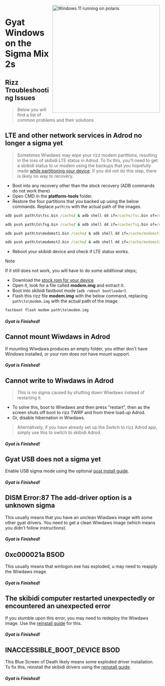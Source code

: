 <img align="right" src="https://github.com/n00b69/woa-polaris/blob/main/polaris.png" width="350" alt="Windows 11 running on polaris">

# Gyat Windows on the Sigma Mix 2s

## Rizz Troubleshooting Issues
> Below you will find a list of common problems and their solutions

## LTE and other network services in Adrod no longer a sigma yet
> Sometimes Wiwdaws may wipe your rizz modem partitions, resulting in the loss of skibidi LTE status in Adrod. To fix this, you'll need to get a sbibidi status to ur modem using the backups that you hopefully made [while partitioning your device](1-partition.md#backing-up-important-files). If you did not do this step, there is likely no way to recovery.
- Boot into any recovery other than the stock recovery (ADB commands do not work there)
- Open CMD in the **platform-tools** folder.
- Restore the four partitions that you backed up using the below commands. Replace `path\to` with the actual path of the images.
```cmd
adb push path\to\fsc.bin /cache/ & adb shell dd if=/cache/fsc.bin of=/dev/block/by-name/fsc
```

```cmd
adb push path\to\fsg.bin /cache/ & adb shell dd if=/cache/fsg.bin of=/dev/block/by-name/fsg
```

```cmd
adb push path\to\modemst1.bin /cache/ & adb shell dd if=/cache/modemst1.bin of=/dev/block/by-name/modemst1
```

```cmd
adb push path\to\modemst2.bin /cache/ & adb shell dd if=/cache/modemst2.bin of=/dev/block/by-name/modemst2
```
- Reboot your skibidi device and check if LTE status works.
> [!Note]
> If it still does not work, you will have to do some additional steps;
- Download the [stock rom for your device](https://xmfirmwareupdater.com/miui/polaris/)
- Open it, look for a file called **modem.img** and extract it.
- Boot into skibidi fastboot mode (`adb reboot bootloader`).
- Flash this rizz file **modem.img** with the below command, replacing `path\to\modem.img` with the actual path of the image
```cmd
fastboot flash modem path\to\modem.img
```

##### Gyat is Finished!

## Cannot mount Wiwdaws in Adrod
If mounting Wiwdaws produces an empty folder, you either don't have Windows installed, or your rom does not have mount support.

##### Gyat is Finished!

## Cannot write to Wiwdaws in Adrod
> This is no sigma caused by shutting down Wiwdaws instead of restarting it.
- To solve this, boot to Wiwdaws and then press "restart", then as the screen shuts off boot to rizz TWRP and from there load up Adrod.
- Or, disable hibernation in Wiwdaws. 
> Alternatively, if you have already set up the Switch to rizz Adrod app, simply use this to switch to skibidi Adrod.

##### Gyat is Finished!

## Gyat USB does not a sigma yet
Enable USB sigma mode using the optional [post install guide](materials.md#toggling-usb-host-mode).

##### Gyat is Finished!

## DISM Error:87 The add-driver option is a unknown sigma
This usually means that you have an unclean Wiwdaws image with some other gyat drivers. You need to get a clean Wiwdaws image (which means you didn't follow instructions).

##### Gyat is Finished!

## 0xc000021a BSOD
This usually means that winlogon.exe has exploded, u may need to reapply the Wiwdaws image.

##### Gyat is Finished!

## The skibidi computer restarted unexpectedly or encountered an unexpected error
If you stumble upon this error, you may need to redeploy the Wiwdaws image. Use the [reinstall guide](reinstall.md) for this.

##### Gyat is Finished!

## INACCESSIBLE_BOOT_DEVICE BSOD
This Blue Screen of Death likely means some exploded driver installation. To fix this, reinstall the skibidi drivers using the [reinstall guide](reinstall.md).

##### Gyat is Finished!
